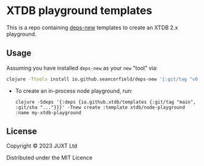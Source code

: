 # XTDB playground templates

This is a repo containing [deps-new](https://github.com/seancorfield/deps-new) templates to create an XTDB 2.x playground.

## Usage

Assuming you have installed `deps-new` as your `new` "tool" via:

```bash
clojure -Ttools install io.github.seancorfield/deps-new '{:git/tag "v0.5.1"}' :as new
```

* To create an in-process node playground, run:

  ``` shell
  clojure -Sdeps '{:deps {io.github.xtdb/templates {:git/tag "main", :git/sha "..."}}}' -Tnew create :template xtdb/node-playground :name my-xtdb-playground
  ```

## License

Copyright © 2023 JUXT Ltd

Distributed under the MIT Licence
